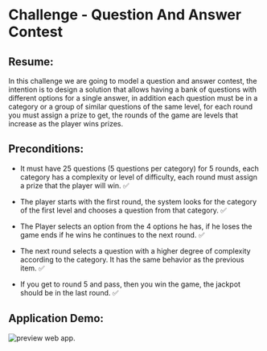 # Challenge - Question And Answer Contest

## Resume:

In this challenge we are going to model a question and answer contest, the intention is to design a solution that allows having a bank of questions with different options for a single answer, in addition each question must be in a category or a group of similar questions of the same level, for each round you must assign a prize to get, the rounds of the game are levels that increase as the player wins prizes.

## Preconditions:

- It must have 25 questions (5 questions per category) for 5 rounds, each category has a complexity or level of difficulty, each round must assign a prize that the player will win. ✅

- The player starts with the first round, the system looks for the category of the first level and chooses a question from that category. ✅

- The Player selects an option from the 4 options he has, if he loses the game ends if he wins he continues to the next round. ✅

- The next round selects a question with a higher degree of complexity according to the category. It has the same behavior as the previous item. ✅

- If you get to round 5 and pass, then you win the game, the jackpot should be in the last round. ✅

## Application Demo:

![preview web app.](https://github.com/JuanWebDeveloper/Questions-And-Answers/blob/master/img/demo.gif)

